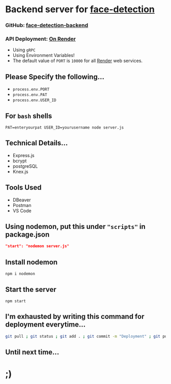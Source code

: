 # Backend server for [face-detection](https://github.com/skywalkerSam/face-detection)

### GitHub: [face-detection-backend](https://github.com/skywalkerSam/face-detection-backend)

### API Deployment: [On Render](https://face-detection-backend-one.onrender.com)

- Using `gRPC` 
- Using Environment Variables!
- The default value of `PORT` is `10000` for all [Render](https://render.com/) web services.


## Please Specify the following...
- `process.env.PORT`
- `process.env.PAT`
- `process.env.USER_ID`

## For `bash` shells
```shell
PAT=enteryourpat USER_ID=yourusername node server.js
```


## Technical Details...

- Express.js
- bcrypt
- postgreSQL
- Knex.js


## Tools Used

- DBeaver
- Postman
- VS Code


## Using nodemon, put this under `"scripts"` in package.json

```json
"start": "nodemon server.js"
```

## Install nodemon
```shell
npm i nodemon
```

## Start the server
```shell
npm start
```

## I'm exhausted by writing this command for deployment everytime...

```bash
git pull ; git status ; git add . ; git commit -m "Deployment" ; git push origin main ; git status
```

## Until next time...

# ;)

